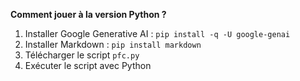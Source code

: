 **Comment jouer à la version Python ?**

1. Installer Google Generative AI : `pip install -q -U google-genai`
2. Installer Markdown : `pip install markdown`
3. Télécharger le script `pfc.py`
4. Exécuter le script avec Python
